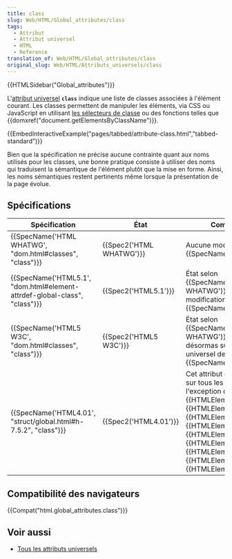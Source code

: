 ```yaml
---
title: class
slug: Web/HTML/Global_attributes/class
tags:
  - Attribut
  - Attribut universel
  - HTML
  - Reference
translation_of: Web/HTML/Global_attributes/class
original_slug: Web/HTML/Attributs_universels/class
---
```

{{HTMLSidebar("Global_attributes")}}

L'[attribut universel](/fr/docs/Web/HTML/Attributs_universels) **`class`** indique une liste de classes associées à l'élément courant. Les classes permettent de manipuler les éléments, via CSS ou JavaScript en utilisant [les sélecteurs de classe](/fr/docs/Web/CSS/Sélecteurs_de_classe) ou des fonctions telles que {{domxref("document.getElementsByClassName")}}.

{{EmbedInteractiveExample("pages/tabbed/attribute-class.html","tabbed-standard")}}

Bien que la spécification ne précise aucune contrainte quant aux noms utilisés pour les classes, une bonne pratique consiste à utiliser des noms qui traduisent la sémantique de l'élément plutôt que la mise en forme. Ainsi, les noms sémantiques restent pertinents même lorsque la présentation de la page évolue.

## Spécifications

| Spécification                                                                                    | État                             | Commentaires                                                                                                                                                                                                                                                                                                                                                                                   |
| ------------------------------------------------------------------------------------------------ | -------------------------------- | ---------------------------------------------------------------------------------------------------------------------------------------------------------------------------------------------------------------------------------------------------------------------------------------------------------------------------------------------------------------------------------------------- |
| {{SpecName('HTML WHATWG', "dom.html#classes", "class")}}                     | {{Spec2('HTML WHATWG')}} | Aucune modification depuis {{SpecName('HTML5.1')}}.                                                                                                                                                                                                                                                                                                                                   |
| {{SpecName('HTML5.1', "dom.html#element-attrdef-global-class", "class")}} | {{Spec2('HTML5.1')}}     | État selon {{SpecName('HTML WHATWG')}}. Aucune modification depuis {{SpecName('HTML5 W3C')}}                                                                                                                                                                                                                                                                                   |
| {{SpecName('HTML5 W3C', "dom.html#classes", "class")}}                         | {{Spec2('HTML5 W3C')}}     | État selon {{SpecName('HTML WHATWG')}}. `class` est désormas sun attribut universel depuis {{SpecName('HTML4.01')}},.                                                                                                                                                                                                                                                         |
| {{SpecName('HTML4.01', "struct/global.html#h-7.5.2", "class")}}             | {{Spec2('HTML4.01')}}     | Cet attribut est pris en charge sur tous les éléments à l'exception de {{HTMLElement("base")}}, {{HTMLElement("basefont")}}, {{HTMLElement("head")}}, {{HTMLElement("html")}}, {{HTMLElement("meta")}}, {{HTMLElement("param")}}, {{HTMLElement("script")}}, {{HTMLElement("style")}} et {{HTMLElement("title")}}. |

## Compatibilité des navigateurs

{{Compat("html.global_attributes.class")}}

## Voir aussi

- [Tous les attributs universels](/fr/docs/Web/HTML/Attributs_universels)
